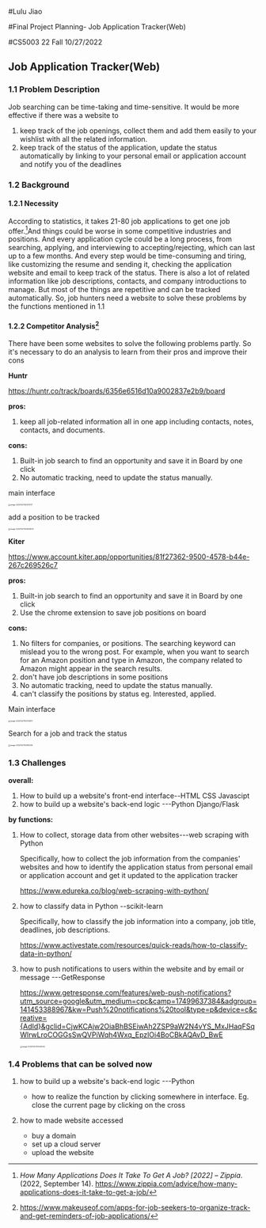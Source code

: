 #Lulu Jiao 

#Final Project Planning- Job Application Tracker(Web)

#CS5003 22 Fall 10/27/2022

## Job Application Tracker(Web)

### 1.1 Problem Description 

Job searching can be time-taking and time-sensitive. It would be more effective if there was a website to 

1. keep track of the job openings, collect them and add them easily to your wishlist with all the related information.
2. keep track of the status of the application, update the status automatically by linking to your personal email or application account and notify you of the deadlines

### 1.2 Background 

#### 1.2.1 Necessity

According to statistics, it takes 21-80 job applications to get one job offer.[^1]And things could be worse in some competitive industries and positions. And every application cycle could be a long process, from searching, applying, and interviewing to accepting/rejecting, which can last up to a few months. And every step would be time-consuming and tiring, like customizing the resume and sending it, checking the application website and email to keep track of the status. There is also a lot of related information like job descriptions, contacts, and company introductions to manage. But most of the things are repetitive and can be tracked automatically. So, job hunters need a website to solve these problems by the functions mentioned in 1.1

[^1]: *How Many Applications Does It Take To Get A Job? [2022] – Zippia*. (2022, September 14). https://www.zippia.com/advice/how-many-applications-does-it-take-to-get-a-job/

#### 1.2.2 Competitor Analysis[^2]

[^2]: https://www.makeuseof.com/apps-for-job-seekers-to-organize-track-and-get-reminders-of-job-applications/

There have been some websites to solve the following problems partly. So it's necessary to do an analysis to learn from their pros and improve their cons

**Huntr**

https://huntr.co/track/boards/6356e6516d10a9002837e2b9/board

**pros:** 

1. keep all job-related information all in one app including contacts, notes, contacts, and documents.

**cons:**

1. Built-in job search to find an opportunity and save it in Board by one click
2. No automatic tracking, need to update the status manually.

main interface

<img src="/Users/jiaolulu/Library/Application Support/typora-user-images/image-20221027140211737.png" alt="image-20221027140211737" style="zoom: 25%;" />

add a position to be tracked 

<img src="/Users/jiaolulu/Library/Application Support/typora-user-images/image-20221027140624629.png" alt="image-20221027140624629" style="zoom:25%;" />

**Kiter**

https://www.account.kiter.app/opportunities/81f27362-9500-4578-b44e-267c269526c7

**pros:**

1. Built-in job search to find an opportunity and save it in Board by one click
2. Use the chrome extension to save job positions on board

**cons:**

1. No filters for companies, or positions. The searching keyword can mislead you to the wrong post. For example, when you want to search for an Amazon position and type in Amazon, the company related to Amazon might appear in the search results.
2. don't have job descriptions in some positions
3. No automatic tracking, need to update the status manually.
4. can't classify the positions by status eg. Interested, applied.

Main interface

<img src="/Users/jiaolulu/Library/Application Support/typora-user-images/image-20221027150739311.png" alt="image-20221027150739311" style="zoom:25%;" />

Search for a job and track the status

<img src="/Users/jiaolulu/Library/Application Support/typora-user-images/image-20221027150813216.png" alt="image-20221027150813216" style="zoom:25%;" />



### 1.3 Challenges

**overall:**

1. How to build up a website's front-end interface--HTML CSS Javascipt
2. how to build up a website's  back-end logic ---Python Django/Flask

**by functions:**

1. How to collect, storage data from other websites---web scraping with Python

   Specifically, how to collect the job information from the companies' websites and how to identify the application status from personal email or application account and get it updated to the application tracker

   https://www.edureka.co/blog/web-scraping-with-python/

2. how to classify data in Python --scikit-learn

   Specifically, how to classify the job information into a company, job title, deadlines, job descriptions.

   https://www.activestate.com/resources/quick-reads/how-to-classify-data-in-python/

3. how to push notifications to users within the website and by email or message ---GetResponse

   https://www.getresponse.com/features/web-push-notifications?utm_source=google&utm_medium=cpc&camp=17499637384&adgroup=141453388967&kw=Push%20notifications%20tool&type=p&device=c&creative={AdId}&gclid=CjwKCAjw2OiaBhBSEiwAh2ZSP9aW2N4vYS_MxJHaqFSqWlrwLroCOGGsSwQVPiWqh4Wxq_EpzlOi4BoCBkAQAvD_BwE

   <img src="/Users/jiaolulu/Library/Application Support/typora-user-images/image-20221027213021034.png" alt="image-20221027213021034" style="zoom:25%;" />

### 1.4 Problems that can be solved now 

1. how to build up a website's  back-end logic ---Python

   - how to realize the function by clicking somewhere in interface. Eg. close the current page by clicking on the cross

2. how to made website accessed 

   - buy a domain
   - set up a cloud server
   - upload the website

   